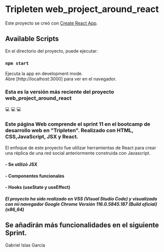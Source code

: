 # Tripleten web_project_around_react

Este proyecto se creó con [Create React App](https://github.com/facebook/create-react-app).

## Available Scripts

En el directorio del proyecto, puede ejecutar:

### `npm start`

Ejecuta la app en development mode.\
Abre [http://localhost:3000] para ver en el navegador.

### Esta es la versión más reciente del proyecto web_project_around_react

💻 💻 💻

### Este página Web comprende el sprint 11 en el bootcamp de desarrollo web en "Tripleten". Realizado con HTML, CSS,JavaScript, JSX y React.

El enfoque de este proyecto fue utilizar herramientas de React para crear una réplica de una red social anteriormente construida con Javascript.

#### - Se utilizó JSX

#### - Componentes funcionales

#### - Hooks (useState y useEffect)

##### El proyecto ha sido realizado en VSS (Visual Studio Code) y visualizado con mi navegador Google Chrome Versión 116.0.5845.187 (Build oficial) (x86_64)

## Se añadirán más funcionalidades en el siguiente Sprint.

Gabriel Islas García

